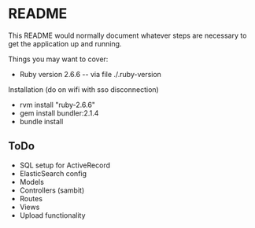 # README

This README would normally document whatever steps are necessary to get the
application up and running.

Things you may want to cover:

* Ruby version
2.6.6 -- via file ./.ruby-version

Installation (do on wifi with sso disconnection)

- rvm install "ruby-2.6.6"
- gem install bundler:2.1.4
- bundle install
## ToDo

- SQL setup for ActiveRecord
- ElasticSearch config
- Models
- Controllers (sambit)
- Routes
- Views
- Upload functionality
